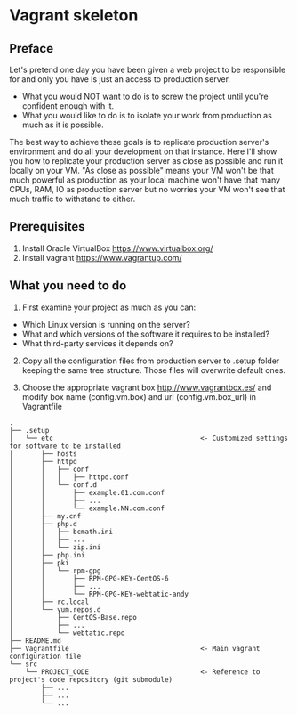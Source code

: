 # Vagrant skeleton

## Preface
Let's pretend one day you have been given a web project to be responsible for and only you have is just an access to production server.
- What you would NOT want to do is to screw the project until you're confident enough with it.
- What you would like to do is to isolate your work from production as much as it is possible.

The best way to achieve these goals is to replicate production server's environment and do all your development on that instance.
Here I'll show you how to replicate your production server as close as possible and run it locally on your VM. "As close as possible" means your VM won't be that much powerful as production as your local machine won't have that many CPUs, RAM, IO as production server but no worries your VM won't see that much traffic to withstand to either.

## Prerequisites
1. Install Oracle VirtualBox https://www.virtualbox.org/
2. Install vagrant https://www.vagrantup.com/

## What you need to do
1. First examine your project as much as you can:
- Which Linux version is running on the server?
- What and which versions of the software it requires to be installed?
- What third-party services it depends on?

2. Copy all the configuration files from production server to .setup folder keeping the same
tree structure. Those files will overwrite default ones.

3. Choose the appropriate vagrant box http://www.vagrantbox.es/ and modify box name (config.vm.box) and url (config.vm.box_url) in Vagrantfile


```
.
├── .setup
│   └── etc 									<- Customized settings for software to be installed 
│       ├── hosts
│       ├── httpd
│       │   ├── conf
│       │   │   ├── httpd.conf
│       │   └── conf.d
│       │       ├── example.01.com.conf
│       │       ├── ...
│       │       └── example.NN.com.conf
│       ├── my.cnf
│       ├── php.d
│       │   ├── bcmath.ini
│       │   ├── ...
│       │   └── zip.ini
│       ├── php.ini
│       ├── pki
│       │   └── rpm-gpg
│       │       ├── RPM-GPG-KEY-CentOS-6
│       │       ├── ...
│       │       └── RPM-GPG-KEY-webtatic-andy
│       ├── rc.local
│       └── yum.repos.d
│           ├── CentOS-Base.repo
│           ├── ...
│           └── webtatic.repo
├── README.md
├── Vagrantfile									<- Main vagrant configuration file
└── src
    └── PROJECT_CODE 							<- Reference to project's code repository (git submodule)
        ├── ...
        ├── ...
        └── ...
```